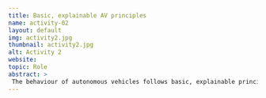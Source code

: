 ```yaml
---
title: Basic, explainable AV principles
name: activity-02
layout: default
img: activity2.jpg
thumbnail: activity2.jpg
alt: Activity 2
website:
topic: Role
abstract: >
 The behaviour of autonomous vehicles follows basic, explainable principles.
---
```

